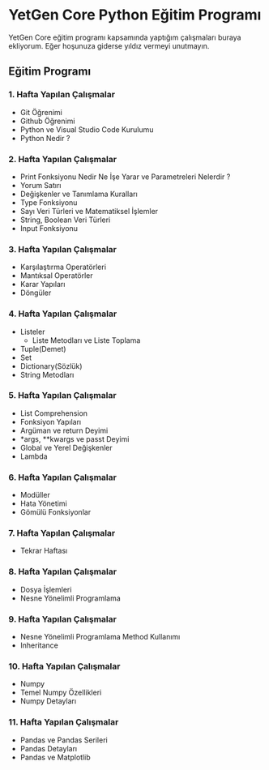 # YetGen Core Python Eğitim Programı
YetGen Core eğitim programı kapsamında yaptığım çalışmaları buraya ekliyorum. Eğer hoşunuza giderse yıldız vermeyi unutmayın.
## Eğitim Programı

### 1. Hafta Yapılan Çalışmalar

- Git Öğrenimi
- Github Öğrenimi
- Python ve Visual Studio Code Kurulumu
- Python Nedir ?

### 2. Hafta Yapılan Çalışmalar

- Print Fonksiyonu Nedir Ne İşe Yarar ve Parametreleri Nelerdir ?
- Yorum Satırı
- Değişkenler ve Tanımlama Kuralları
- Type Fonksiyonu
- Sayı Veri Türleri ve Matematiksel İşlemler
- String, Boolean Veri Türleri
- Input Fonksiyonu

### 3. Hafta Yapılan Çalışmalar

- Karşılaştırma Operatörleri
- Mantıksal Operatörler
- Karar Yapıları
- Döngüler 

### 4. Hafta Yapılan Çalışmalar

- Listeler
    - Liste Metodları ve Liste Toplama
- Tuple(Demet)
- Set
- Dictionary(Sözlük)
- String Metodları

### 5. Hafta Yapılan Çalışmalar

- List Comprehension
- Fonksiyon Yapıları 
- Argüman ve return Deyimi 
- *args, **kwargs ve passt Deyimi 
- Global ve Yerel Değişkenler
- Lambda

### 6. Hafta Yapılan Çalışmalar

- Modüller
- Hata Yönetimi
- Gömülü Fonksiyonlar

### 7. Hafta Yapılan Çalışmalar

- Tekrar Haftası

### 8. Hafta Yapılan Çalışmalar

- Dosya İşlemleri
- Nesne Yönelimli Programlama

### 9. Hafta Yapılan Çalışmalar
 
 - Nesne Yönelimli Programlama Method Kullanımı 
 - Inheritance
 
 ### 10. Hafta Yapılan Çalışmalar

 - Numpy
 - Temel Numpy Özellikleri
 - Numpy Detayları

 ### 11. Hafta Yapılan Çalışmalar

 - Pandas ve Pandas Serileri
 - Pandas Detayları
 - Pandas ve Matplotlib
 
